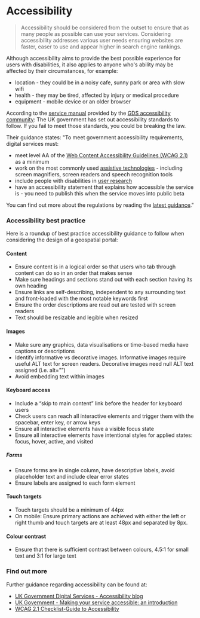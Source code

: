 # Accessibility

> Accessibility should be considered from the outset to ensure that as many people as possible can use your services. Considering accessibility addresses various user needs ensuring websites are faster, easer to use and appear higher in search engine rankings.

Although accessibility aims to provide the best possible experience for users with disabilities, it also applies to anyone who's ability may be affected by their circumstances, for example:

+ location - they could be in a noisy cafe, sunny park or area with slow wifi
+ health - they may be tired, affected by injury or medical procedure
+ equipment - mobile device or an older browser

According to the [service manual](https://www.gov.uk/service-manual/helping-people-to-use-your-service/making-your-service-accessible-an-introduction) provided by the [GDS accessibility community](https://www.gov.uk/service-manual/communities/accessibility-community): The UK government has set out accessibility standards to follow. If you fail to meet those standards, you could be breaking the law.

Their guidance states: "To meet government accessibility requirements, digital services must:

+ meet level AA of the [Web Content Accessibility Guidelines (WCAG 2.1)](https://www.gov.uk/service-manual/helping-people-to-use-your-service/understanding-wcag) as a minimum
+ work on the most commonly used [assistive technologies](https://www.gov.uk/service-manual/technology/testing-with-assistive-technologies) - including screen magnifiers, screen readers and speech recognition tools
+ include people with disabilities in [user research](https://www.gov.uk/service-manual/user-research)
+ have an accessibility statement that explains how accessible the service is - you need to publish this when the service moves into public beta

You can find out more about the regulations by reading the [latest guidance](https://www.gov.uk/guidance/accessibility-requirements-for-public-sector-websites-and-apps)."

### Accessibility best practice

Here is a roundup of best practice accessibility guidance to follow when considering the design of a geospatial portal:

#### Content
+ Ensure content is in a logical order so that users who tab through content can do so in an order that makes sense
+ Make sure headings and sections stand out with each section having its own heading
+ Ensure links are self-describing, independent to any surrounding text and front-loaded with the most notable keywords first
+ Ensure the order descriptions are read out are tested with screen readers
+ Text should be resizable and legible when resized

#### Images
+ Make sure any graphics, data visualisations or time-based media have captions or descriptions
+ Identify informative vs decorative images. Informative images require useful ALT text for screen readers. Decorative images need null ALT text assigned (i.e. alt=””)
+ Avoid embedding text within images

#### Keyboard access
+ Include a “skip to main content” link before the header for keyboard users
+ Check users can reach all interactive elements and trigger them with the spacebar, enter key, or arrow keys
+ Ensure all interactive elements have a visible focus state
+ Ensure all interactive elements have intentional styles for applied states: focus, hover, active, and visited

##### Forms
+ Ensure forms are in single column, have descriptive labels, avoid placeholder text and include clear error states
+ Ensure labels are assigned to each form element

#### Touch targets
+ Touch targets should be a minimum of 44px
+ On mobile: Ensure primary actions are achieved with either the left or right thumb and touch targets are at least 48px and separated by 8px.

#### Colour contrast
+ Ensure that there is sufficient contrast between colours, 4.5:1 for small text and 3:1 for large text


### Find out more
Further guidance regarding accessibility can be found at:
+ [UK Government Digital Services - Accessibility blog](https://gds.blog.gov.uk/category/accessibility/)
+ [UK Government - Making your service accessible: an introduction](https://www.gov.uk/service-manual/helping-people-to-use-your-service/making-your-service-accessible-an-introduction)
+ [WCAG 2.1 Checklist-Guide to Accessibility](https://uxtricks.design/blogs/ux-design/accessibility)
